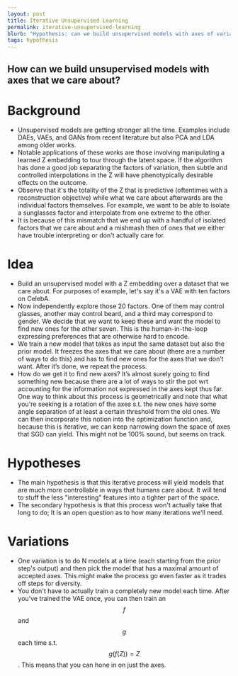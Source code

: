 ```yaml
---
layout: post
title: Iterative Unsupervised Learning
permalink: iterative-unsupervised-learning
blurb: "Hypothesis: can we build unsupervised models with axes of variation that we care about through an iterative approach that incorporates a human in the loop?"
tags: hypothesis
---
```


## How can we build unsupervised models with axes that we care about?

# Background

- Unsupervised models are getting stronger all the time. Examples include DAEs, VAEs, and GANs from recent literature but also PCA and LDA among older works.
- Notable applications of these works are those involving manipulating a learned Z embedding to tour through the latent space. If the algorithm has done a good job separating the factors of variation, then subtle and controlled interpolations in the Z will have phenotypically desirable effects on the outcome.
- Observe that it's the totality of the Z that is predictive (oftentimes with a reconstruction objective) while what we care about afterwards are the individual factors themselves. For example, we want to be able to isolate a sunglasses factor and interpolate from one extreme to the other.
- It is because of this mismatch that we end up with a handful of isolated factors that we care about and a mishmash then of ones that we either have trouble interpreting or don't actually care for.

# Idea

- Build an unsupervised model with a Z embedding over a dataset that we care about. For purposes of example, let's say it's a VAE with ten factors on CelebA.
- Now independently explore those 20 factors. One of them may control glasses, another may control beard, and a third may correspond to gender. We decide that we want to keep these and want the model to find new ones for the other seven. This is the human-in-the-loop expressing preferences that are otherwise hard to encode.
- We train a new model that takes as input the same dataset but also the prior model. It freezes the axes that we care about (there are a number of ways to do this) and has to find new ones for the axes that we don’t want. After it’s done, we repeat the process.
- How do we get it to find new axes? It’s almost surely going to find something new because there are a lot of ways to stir the pot wrt accounting for the information not expressed in the axes kept thus far. One way to think about this process is geometrically and note that what you're seeking is a rotation of the axes s.t. the new ones have some angle separation of at least a certain threshold from the old ones. We can then incorporate this notion into the optimization function and, because this is iterative, we can keep narrowing down the space of axes that SGD can yield. This might not be 100% sound, but seems on track.

# Hypotheses

- The main hypothesis is that this iterative process will yield models that are much more controllable in ways that humans care about. It will tend to stuff the less "interesting" features into a tighter part of the space.
- The secondary hypothesis is that this process won't actually take that long to do; It is an open question as to how many iterations we'll need.

# Variations

- One variation is to do N models at a time (each starting from the prior step's output) and then pick the model that has a maximal amount of accepted axes. This might make the process go even faster as it trades off steps for diversity.
- You don't have to actually train a completely new model each time. After you've trained the VAE once, you can then train an $$f$$ and $$g$$ each time s.t. $$g(f(Z)) = Z$$. This means that you can hone in on just the axes.
